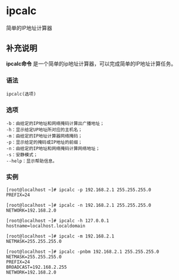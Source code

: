 ipcalc
===

简单的IP地址计算器

## 补充说明

**ipcalc命令** 是一个简单的ip地址计算器，可以完成简单的IP地址计算任务。

### 语法  

```shell
ipcalc(选项)
```

### 选项  

```shell
-b：由给定的IP地址和网络掩码计算出广播地址；
-h：显示给定UP地址所对应的主机名；
-m：由给定的IP地址计算器网络掩码；
-p：显示给定的掩码或IP地址的前缀；
-n：由给定的IP地址和网络掩码计算网络地址；
-s：安静模式；
--help：显示帮助信息。
```

### 实例  

```shell
[root@localhost ~]# ipcalc -p 192.168.2.1 255.255.255.0
PREFIX=24

[root@localhost ~]# ipcalc -n 192.168.2.1 255.255.255.0
NETWORK=192.168.2.0

[root@localhost ~]# ipcalc -h 127.0.0.1
hostname=localhost.localdomain

[root@localhost ~]# ipcalc -m 192.168.2.1
NETMASK=255.255.255.0

[root@localhost ~]# ipcalc -pnbm 192.168.2.1 255.255.255.0
NETMASK=255.255.255.0
PREFIX=24
BROADCAST=192.168.2.255
NETWORK=192.168.2.0
```


<!-- Linux命令行搜索引擎：https://jaywcjlove.github.io/linux-command/ -->